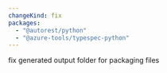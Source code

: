 ```yaml
---
changeKind: fix
packages:
  - "@autorest/python"
  - "@azure-tools/typespec-python"
---
```


fix generated output folder for packaging files